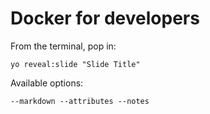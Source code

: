 
# Docker for developers

From the terminal, pop in:

  ```yo reveal:slide "Slide Title"```

Available options:

 ```--markdown --attributes --notes```
